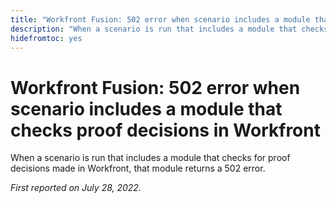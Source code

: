 ```yaml
---
title: "Workfront Fusion: 502 error when scenario includes a module that checks proof decisions in Workfront"
description: "When a scenario is run that includes a module that checks for proof decisions made in Workfront, that module returns a 502 error."
hidefromtoc: yes
---
```


# Workfront Fusion: 502 error when scenario includes a module that checks proof decisions in Workfront

When a scenario is run that includes a module that checks for proof decisions made in Workfront, that module returns a 502 error.

_First reported on July 28, 2022._


